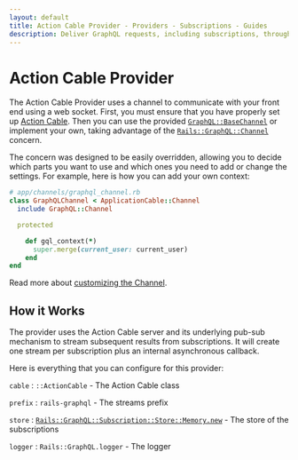 ```yaml
---
layout: default
title: Action Cable Provider - Providers - Subscriptions - Guides
description: Deliver GraphQL requests, including subscriptions, through Action Cable
---
```


# Action Cable Provider

The Action Cable Provider uses a channel to communicate with your front end using a web socket.
First, you must ensure that you have properly set up
<a href="https://guides.rubyonrails.org/action_cable_overview.html#configuration" target="_blank" rel="external nofollow">Action Cable</a>.
Then you can use the provided
<a href="https://github.com/virtualshield/rails-graphql/blob/master/app/channels/graphql/base_channel.rb" target="_blank" rel="external nofollow">`GraphQL::BaseChannel`</a>
or implement your own, taking advantage of the
<a href="https://github.com/virtualshield/rails-graphql/blob/master/lib/rails/graphql/railties/channel.rb" target="_blank" rel="external nofollow">`Rails::GraphQL::Channel`</a>
concern.

The concern was designed to be easily overridden, allowing you to decide which parts
you want to use and which ones you need to add or change the settings. For example, here is
how you can add your own context:

```ruby
# app/channels/graphql_channel.rb
class GraphQLChannel < ApplicationCable::Channel
  include GraphQL::Channel

  protected

    def gql_context(*)
      super.merge(current_user: current_user)
    end
end
```

Read more about [customizing the Channel](/guides/customizing/channel).

## How it Works

The provider uses the Action Cable server and its underlying pub-sub mechanism
to stream subsequent results from subscriptions. It will create one stream per
subscription plus an internal asynchronous callback.

Here is everything that you can configure for this provider:

`cable`
: `::ActionCable` - The Action Cable class

`prefix`
: `rails-graphql` - The streams prefix

`store`
: [`Rails::GraphQL::Subscription::Store::Memory.new`](/guides/subscriptions/memory-store) - The store of the subscriptions

`logger`
: `Rails::GraphQL.logger` - The logger
